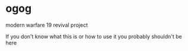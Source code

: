 # ogog
modern warfare 19 revival project

If you don't know what this is or how to use it you probably shouldn't be here
